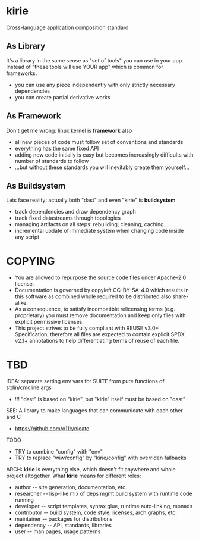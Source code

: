 <!--
SPDX-FileCopyrightText: 2019 Dmytro Kolomoiets <amerlyq@gmail.com> and contributors

SPDX-License-Identifier: CC-BY-SA-4.0
-->

# kirie

Cross-language application composition standard


## As Library

It's a library in the same sense as "set of tools" you can use in your app.
Instead of "these tools will use YOUR app" which is common for frameworks.

* you can use any piece independently with only strictly necessary dependencies
* you can create partial derivative works


## As Framework

Don't get me wrong: linux kernel is **framework** also

* all new pieces of code must follow set of conventions and standards
* everything has the same fixed API
* adding new code initially is easy but becomes increasingly difficults with
  number of standards to follow
* …but without these standards you will inevitably create them yourself…


## As Buildsystem

Lets face reality: actually both "dast" and even "kirie" is **buildsystem**

* track dependencies and draw dependency graph
* track fixed datastreams through topologies
* managing artifacts on all steps: rebuilding, cleaning, caching…
* incremental update of immediate system when changing code inside any script


# COPYING

* You are allowed to repurpose the source code files under Apache-2.0 license.
* Documentation is governed by copyleft CC-BY-SA-4.0 which results in
  this software as combined whole required to be distributed also share-alike.
* As a consequence, to satisfy incompatible relicensing terms (e.g. proprietary)
  you must remove documentation and keep only files with explicit permissive licenses.
* This project strives to be fully compliant with REUSE v3.0+ Specification,
  therefore all files are expected to contain explicit SPDX v2.1+ annotations
  to help differentiating terms of reuse of each file.


# TBD

IDEA: separate setting env vars for SUITE from pure functions of stdin/cmdline args

* !!! "dast" is based on "kirie", but "kirie" itself must be based on "dast"

SEE: A library to make languages that can communicate with each other and C

* https://github.com/o11c/nicate


TODO

* TRY to combine "config" with "env"
* TRY to replace "wiw/config" by "kirie/config" with overriden fallbacks


ARCH: **kirie** is everything else, which doesn't fit anywhere and whole project altogether.
What **kirie** means for different roles:

* author -- site generation, documentation, etc.
* researcher -- lisp-like mix of deps mgmt build system with runtime code running
* developer -- script templates, syntax glue, runtime auto-linking, monads
* contributor -- build system, code style, licenses, arch graphs, etc.
* maintainer -- packages for distributions
* dependency -- API, standards, libraries
* user -- man pages, usage patterns
